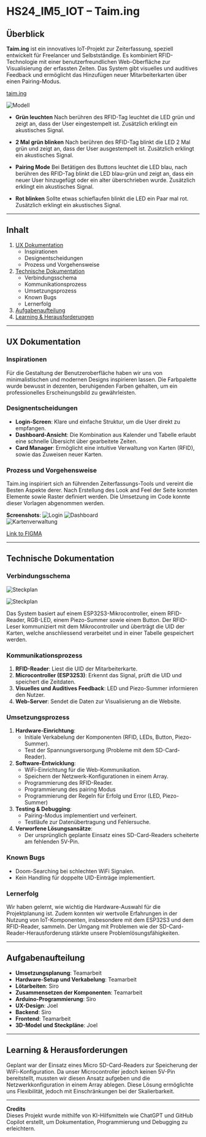 # HS24_IM5_IOT – Taim.ing

## Überblick

**Taim.ing** ist ein innovatives IoT-Projekt zur Zeiterfassung, speziell entwickelt für Freelancer und Selbstständige. Es kombiniert RFID-Technologie mit einer benutzerfreundlichen Web-Oberfläche zur Visualisierung der erfassten Zeiten. Das System gibt visuelles und auditives Feedback und ermöglicht das Hinzufügen neuer Mitarbeiterkarten über einen Pairing-Modus.

[taim.ing](https://taim.ing)

![Modell](/git_image/Modell_Animation.gif)

- **Grün leuchten** Nach berühren des RFID-Tag leuchtet die LED grün und zeigt an, dass der User eingestempelt ist. Zusätzlich erklingt ein akustisches Signal.

- **2 Mal grün blinken** Nach berühren des RFID-Tag blinkt die LED 2 Mal grün und zeigt an, dass der User ausgestempelt ist. Zusätzlich erklingt ein akustisches Signal.

- **Pairing Mode** Bei Betätigen des Buttons leuchtet die LED blau, nach berühren des RFID-Tag blinkt die LED blau-grün und zeigt an, dass ein neuer User hinzugefügt oder ein alter überschrieben wurde. Zusätzlich erklingt ein akustisches Signal.

- **Rot blinken** Sollte etwas schieflaufen blinkt die LED ein Paar mal rot. Zusätzlich erklingt ein akustisches Signal.
---

## Inhalt

1. [UX Dokumentation](#ux-dokumentation)
   - Inspirationen
   - Designentscheidungen
   - Prozess und Vorgehensweise
2. [Technische Dokumentation](#technische-dokumentation)
   - Verbindungsschema
   - Kommunikationsprozess
   - Umsetzungsprozess
   - Known Bugs
   - Lernerfolg
3. [Aufgabenaufteilung](#aufgabenaufteilung)
4. [Learning & Herausforderungen](#learning--herausforderungen)

---

## UX Dokumentation

### Inspirationen
Für die Gestaltung der Benutzeroberfläche haben wir uns von minimalistischen und modernen Designs inspirieren lassen. Die Farbpalette wurde bewusst in dezenten, beruhigenden Farben gehalten, um ein professionelles Erscheinungsbild zu gewährleisten. 

### Designentscheidungen
- **Login-Screen**: Klare und einfache Struktur, um die User direkt zu empfangen.
- **Dashboard-Ansicht**: Die Kombination aus Kalender und Tabelle erlaubt eine schnelle Übersicht über gearbeitete Zeiten.
- **Card Manager**: Ermöglicht eine intuitive Verwaltung von Karten (RFID), sowie das Zuweisen neuer Karten.

### Prozess und Vorgehensweise
Taim.ing inspiriert sich an führenden Zeiterfassungs-Tools und vereint die Besten Aspekte derer. Nach Erstellung des Look and Feel der Seite konnten Elemente sowie Raster definiert werden. Die Umsetzung im Code konnte dieser Vorlagen abgenommen werden.

**Screenshots**:
![Login](/git_image/Login.png)
![Dashboard](/git_image/Dashboard.png)  
![Kartenverwaltung](/git_image/Kartenverwaltung.png)  

[Link to FIGMA](https://www.figma.com/design/aJm9YomMdNfLTVVhvq0MdX/Taim.ing?node-id=0-1&t=sUuOW3RuCRC4nPaW-1)

---

## Technische Dokumentation

### Verbindungsschema
![Steckplan](/git_image/Steckplan_taiming.png)  

![Steckplan](/git_image/Steckplan.gif) 

Das System basiert auf einem ESP32S3-Mikrocontroller, einem RFID-Reader, RGB-LED, einem Piezo-Summer sowie einem Button. Der RFID-Leser kommuniziert mit dem Mikrocontroller und überträgt die UID der Karten, welche anschliessend verarbeitet und in einer Tabelle gespeichert werden.

### Kommunikationsprozess
1. **RFID-Reader**: Liest die UID der Mitarbeiterkarte.
2. **Microcontroller (ESP32S3)**: Erkennt das Signal, prüft die UID und speichert die Zeitdaten.
3. **Visuelles und Auditives Feedback**: LED und Piezo-Summer informieren den Nutzer.
4. **Web-Server**: Sendet die Daten zur Visualisierung an die Website.


### Umsetzungsprozess
1. **Hardware-Einrichtung**:
   - Initiale Verkabelung der Komponenten (RFID, LEDs, Button, Piezo-Summer).
   - Test der Spannungsversorgung (Probleme mit dem SD-Card-Reader).
2. **Software-Entwicklung**:
   - WiFi-Einrichtung für die Web-Kommunikation.
   - Speichern der Netzwerk-Konfigurationen in einem Array.
   - Programmierung des RFID-Reader.
   - Programmierung des pairing Modus
   - Programmierung der Regeln für Erfolg und Error (LED, Piezo-Summer)
3. **Testing & Debugging**:
   - Pairing-Modus implementiert und verfeinert.
   - Testläufe zur Datenübertragung und Fehlersuche.
4. **Verworfene Lösungsansätze**:
   - Der ursprünglich geplante Einsatz eines SD-Card-Readers scheiterte am fehlenden 5V-Pin.

### Known Bugs
- Doom-Searching bei schlechten WiFi Signalen.
- Kein Handling für doppelte UID-Einträge implementiert.

### Lernerfolg
Wir haben gelernt, wie wichtig die Hardware-Auswahl für die Projektplanung ist. Zudem konnten wir wertvolle Erfahrungen in der Nutzung von IoT-Komponenten, insbesondere mit dem ESP32S3 und dem RFID-Reader, sammeln. Der Umgang mit Problemen wie der SD-Card-Reader-Herausforderung stärkte unsere Problemlösungsfähigkeiten.

---

## Aufgabenaufteilung
- **Umsetzungsplanung**: Teamarbeit
- **Hardware-Setup und Verkabelung**: Teamarbeit
- **Lötarbeiten**: Siro
- **Zusammensetzen der Komponenten**: Teamarbeit
- **Arduino-Programmierung**: Siro
- **UX-Design**: Joel
- **Backend**: Siro
- **Frontend**: Teamarbeit
- **3D-Model und Steckpläne**: Joel

---

## Learning & Herausforderungen
Geplant war der Einsatz eines Micro SD-Card-Readers zur Speicherung der WiFi-Konfiguration. Da unser Microcontroller jedoch keinen 5V-Pin bereitstellt, mussten wir diesen Ansatz aufgeben und die Netzwerkkonfiguration in einem Array ablegen. Diese Lösung ermöglichte uns Flexibilität, jedoch mit Einschränkungen bei der Skalierbarkeit.

---

**Credits**  
Dieses Projekt wurde mithilfe von KI-Hilfsmitteln wie ChatGPT und GitHub Copilot erstellt, um Dokumentation, Programmierung und Debugging zu erleichtern.


